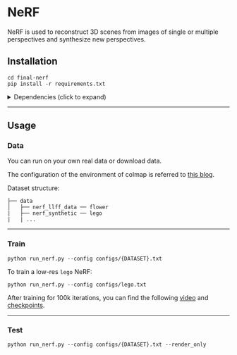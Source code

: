 # NeRF

NeRF is used to reconstruct 3D scenes from images of single or multiple perspectives and synthesize new perspectives.

## Installation

```
cd final-nerf
pip install -r requirements.txt
```

<details>
  <summary> Dependencies (click to expand) </summary>
  
  #### Dependencies
  - torch
  - torchvision
  - matplotlib
  - numpy
  - imageio
  - imageio-ffmpeg
  - configargparse
  - tensorboard
  - ...
</details>

---
## Usage

### Data
You can run on your own real data or download data.

The configuration of the environment of colmap is referred to [this blog](https://zhuanlan.zhihu.com/p/397053413).

Dataset structure:
```                                                                                           
├── data                                                                                                                                                                                                       
│   ├── nerf_llff_data ── flower                                                                                                                                                                                                                                                                                                          
|   ├── nerf_synthetic ── lego
|   | ...
```
---
### Train
```
python run_nerf.py --config configs/{DATASET}.txt
```
To train a low-res `lego` NeRF:
```
python run_nerf.py --config configs/lego.txt
```
After training for 100k iterations, you can find the following 
[video](https://pan.baidu.com/s/1O-IkVx8f5J5onH82A8JTKQ?pwd=4321) 
and [checkpoints](https://pan.baidu.com/s/1x-ixeoKglLPDc5cBQiugLA?pwd=2121).

---

### Test
```
python run_nerf.py --config configs/{DATASET}.txt --render_only
```

